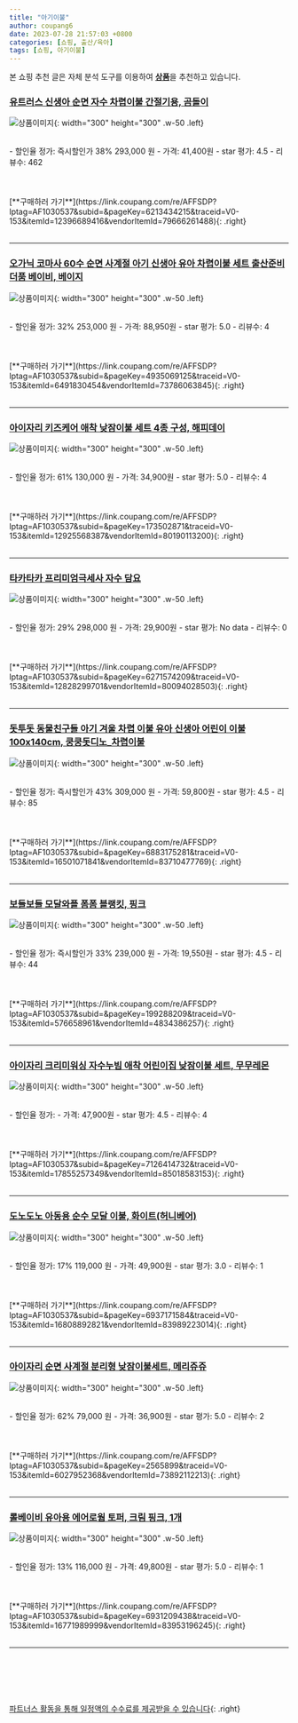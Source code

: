 ```yaml
---
title: "아기이불"
author: coupang6
date: 2023-07-28 21:57:03 +0800
categories: [쇼핑, 출산/육아]
tags: [쇼핑, 아기이불]
---
```


본 쇼핑 추천 글은 자체 분석 도구를 이용하여 [**상품**](https://link.coupang.com/a/bao1ui)을 추천하고 있습니다.

### [유트러스 신생아 순면 자수 차렵이불 간절기용, 곰돌이](https://link.coupang.com/re/AFFSDP?lptag=AF1030537&subid=&pageKey=6213434215&traceid=V0-153&itemId=12396689416&vendorItemId=79666261488)

![상품이미지](https://thumbnail9.coupangcdn.com/thumbnails/remote/230x230ex/image/rs_quotation_api/xqc9akaz/58a41fdafa354b219d55e918ed18f713.jpg){: width="300" height="300" .w-50 .left}


<br>
- 할인율 정가: 즉시할인가 38%  293,000   원
- 가격: 41,400원
- star 평가: 4.5
- 리뷰수: 462
<br>
<br>
<br>
<br>
[**구매하러 가기**](https://link.coupang.com/re/AFFSDP?lptag=AF1030537&subid=&pageKey=6213434215&traceid=V0-153&itemId=12396689416&vendorItemId=79666261488){: .right}
<br>
<br>

---

### [오가닉 코마사 60수 순면 사계절 아기 신생아 유아 차렵이불 세트 출산준비 더품 베이비, 베이지](https://link.coupang.com/re/AFFSDP?lptag=AF1030537&subid=&pageKey=4935069125&traceid=V0-153&itemId=6491830454&vendorItemId=73786063845)

![상품이미지](https://thumbnail8.coupangcdn.com/thumbnails/remote/230x230ex/image/vendor_inventory/832b/46bb4f3d39df290e6170ada865ac826181c025570df4f6b63e254631c991.JPG){: width="300" height="300" .w-50 .left}


<br>
- 할인율 정가: 32%  253,000   원
- 가격: 88,950원
- star 평가: 5.0
- 리뷰수: 4
<br>
<br>
<br>
<br>
[**구매하러 가기**](https://link.coupang.com/re/AFFSDP?lptag=AF1030537&subid=&pageKey=4935069125&traceid=V0-153&itemId=6491830454&vendorItemId=73786063845){: .right}
<br>
<br>

---

### [아이자리 키즈케어 애착 낮잠이불 세트 4종 구성, 해피데이](https://link.coupang.com/re/AFFSDP?lptag=AF1030537&subid=&pageKey=173502871&traceid=V0-153&itemId=12925568387&vendorItemId=80190113200)

![상품이미지](https://thumbnail6.coupangcdn.com/thumbnails/remote/230x230ex/image/retail/images/358395147769642-e6df242a-da7d-457a-bd53-05e86d5d4119.jpg){: width="300" height="300" .w-50 .left}


<br>
- 할인율 정가: 61%  130,000   원
- 가격: 34,900원
- star 평가: 5.0
- 리뷰수: 4
<br>
<br>
<br>
<br>
[**구매하러 가기**](https://link.coupang.com/re/AFFSDP?lptag=AF1030537&subid=&pageKey=173502871&traceid=V0-153&itemId=12925568387&vendorItemId=80190113200){: .right}
<br>
<br>

---

### [타카타카 프리미엄극세사 자수 담요](https://link.coupang.com/re/AFFSDP?lptag=AF1030537&subid=&pageKey=6271574209&traceid=V0-153&itemId=12828299701&vendorItemId=80094028503)

![상품이미지](https://thumbnail9.coupangcdn.com/thumbnails/remote/230x230ex/image/rs_quotation_api/yum3wa5s/38442b979f4449bcbf2406bfb3365138.jpg){: width="300" height="300" .w-50 .left}


<br>
- 할인율 정가: 29%  298,000   원
- 가격: 29,900원
- star 평가: No data
- 리뷰수: 0
<br>
<br>
<br>
<br>
[**구매하러 가기**](https://link.coupang.com/re/AFFSDP?lptag=AF1030537&subid=&pageKey=6271574209&traceid=V0-153&itemId=12828299701&vendorItemId=80094028503){: .right}
<br>
<br>

---

### [돗투돗 동물친구들 아기 겨울 차렵 이불 유아 신생아 어린이 이불 100x140cm, 쿵쿵돗디노_차렵이불](https://link.coupang.com/re/AFFSDP?lptag=AF1030537&subid=&pageKey=6883175281&traceid=V0-153&itemId=16501071841&vendorItemId=83710477769)

![상품이미지](https://thumbnail9.coupangcdn.com/thumbnails/remote/230x230ex/image/vendor_inventory/c235/43baaacd909b7d6b9aa867a30455f85d7085a16b4d00a8b090bab7ccd299.jpg){: width="300" height="300" .w-50 .left}


<br>
- 할인율 정가: 즉시할인가 43%  309,000   원
- 가격: 59,800원
- star 평가: 4.5
- 리뷰수: 85
<br>
<br>
<br>
<br>
[**구매하러 가기**](https://link.coupang.com/re/AFFSDP?lptag=AF1030537&subid=&pageKey=6883175281&traceid=V0-153&itemId=16501071841&vendorItemId=83710477769){: .right}
<br>
<br>

---

### [보들보들 모달와플 폼폼 블랭킷, 핑크](https://link.coupang.com/re/AFFSDP?lptag=AF1030537&subid=&pageKey=199288209&traceid=V0-153&itemId=576658961&vendorItemId=4834386257)

![상품이미지](https://thumbnail8.coupangcdn.com/thumbnails/remote/230x230ex/image/retail/images/2019/05/23/22/2/af48d588-5a52-4b60-a30f-b7b8bee346af.jpg){: width="300" height="300" .w-50 .left}


<br>
- 할인율 정가: 즉시할인가 33%  239,000   원
- 가격: 19,550원
- star 평가: 4.5
- 리뷰수: 44
<br>
<br>
<br>
<br>
[**구매하러 가기**](https://link.coupang.com/re/AFFSDP?lptag=AF1030537&subid=&pageKey=199288209&traceid=V0-153&itemId=576658961&vendorItemId=4834386257){: .right}
<br>
<br>

---

### [아이자리 크리미워싱 자수누빔 애착 어린이집 낮잠이불 세트, 무무레몬](https://link.coupang.com/re/AFFSDP?lptag=AF1030537&subid=&pageKey=7126414732&traceid=V0-153&itemId=17855257349&vendorItemId=85018583153)

![상품이미지](https://thumbnail6.coupangcdn.com/thumbnails/remote/230x230ex/image/retail/images/1487540757607585-00359699-d701-4fd6-8a5d-1748b2406542.jpg){: width="300" height="300" .w-50 .left}


<br>
- 할인율 정가: 
- 가격: 47,900원
- star 평가: 4.5
- 리뷰수: 4
<br>
<br>
<br>
<br>
[**구매하러 가기**](https://link.coupang.com/re/AFFSDP?lptag=AF1030537&subid=&pageKey=7126414732&traceid=V0-153&itemId=17855257349&vendorItemId=85018583153){: .right}
<br>
<br>

---

### [도노도노 아동용 순수 모달 이불, 화이트(허니베어)](https://link.coupang.com/re/AFFSDP?lptag=AF1030537&subid=&pageKey=6937171584&traceid=V0-153&itemId=16808892821&vendorItemId=83989223014)

![상품이미지](https://thumbnail7.coupangcdn.com/thumbnails/remote/230x230ex/image/retail/images/3218885500654128-480c9dab-fa38-41e8-b0d8-a8dd84c8e9b1.jpg){: width="300" height="300" .w-50 .left}


<br>
- 할인율 정가: 17%  119,000   원
- 가격: 49,900원
- star 평가: 3.0
- 리뷰수: 1
<br>
<br>
<br>
<br>
[**구매하러 가기**](https://link.coupang.com/re/AFFSDP?lptag=AF1030537&subid=&pageKey=6937171584&traceid=V0-153&itemId=16808892821&vendorItemId=83989223014){: .right}
<br>
<br>

---

### [아이자리 순면 사계절 분리형 낮잠이불세트, 메리쥬쥬](https://link.coupang.com/re/AFFSDP?lptag=AF1030537&subid=&pageKey=2565899&traceid=V0-153&itemId=6027952368&vendorItemId=73892112213)

![상품이미지](https://thumbnail8.coupangcdn.com/thumbnails/remote/230x230ex/image/retail/images/1300414438187913-d448e423-085b-420f-b6cc-be0c8dfc5c09.jpg){: width="300" height="300" .w-50 .left}


<br>
- 할인율 정가: 62%  79,000   원
- 가격: 36,900원
- star 평가: 5.0
- 리뷰수: 2
<br>
<br>
<br>
<br>
[**구매하러 가기**](https://link.coupang.com/re/AFFSDP?lptag=AF1030537&subid=&pageKey=2565899&traceid=V0-153&itemId=6027952368&vendorItemId=73892112213){: .right}
<br>
<br>

---

### [롤베이비 유아용 에어로웜 토퍼, 크림 핑크, 1개](https://link.coupang.com/re/AFFSDP?lptag=AF1030537&subid=&pageKey=6931209438&traceid=V0-153&itemId=16771989999&vendorItemId=83953196245)

![상품이미지](https://thumbnail7.coupangcdn.com/thumbnails/remote/230x230ex/image/retail/images/2022/11/18/18/6/38fff550-c6be-403a-9466-5df8abc1401b.jpg){: width="300" height="300" .w-50 .left}


<br>
- 할인율 정가: 13%  116,000   원
- 가격: 49,800원
- star 평가: 5.0
- 리뷰수: 1
<br>
<br>
<br>
<br>
[**구매하러 가기**](https://link.coupang.com/re/AFFSDP?lptag=AF1030537&subid=&pageKey=6931209438&traceid=V0-153&itemId=16771989999&vendorItemId=83953196245){: .right}
<br>
<br>

---
<br><br><br><br><br> [파트너스 활동을 통해 일정액의 수수료를 제공받을 수 있습니다](https://link.coupang.com/a/bao1ui){: .right}